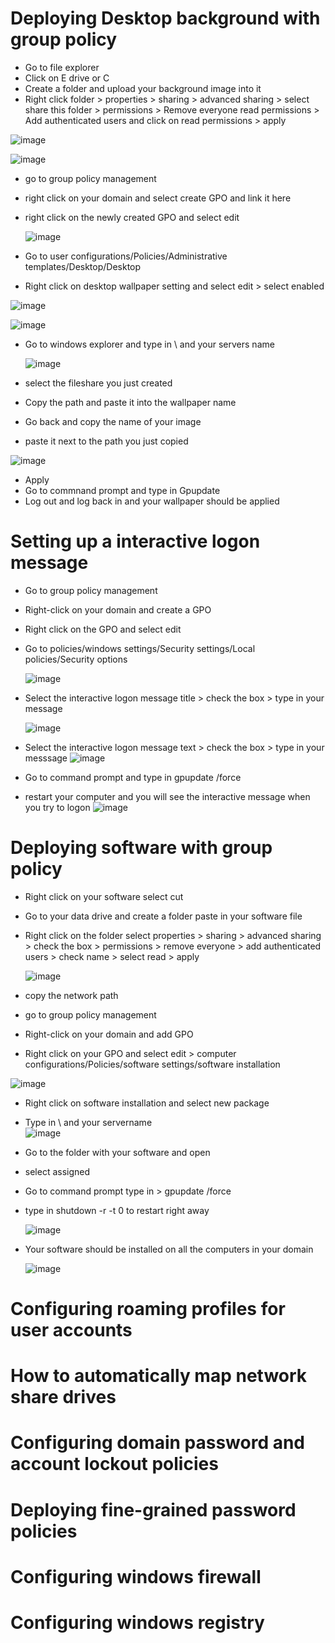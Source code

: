 # Deploying Desktop background with group policy

- Go to file explorer
- Click on E drive or C
- Create a folder and upload your background image into it
- Right click folder > properties > sharing > advanced sharing > select share this folder > permissions > Remove everyone read permissions > Add authenticated users and click on read 
 permissions > apply

![image](https://github.com/ali0999109/CreatingGroupPolicy/assets/145396907/0fcb649f-8536-4579-8373-7de4486c13c4)

  ![image](https://github.com/ali0999109/CreatingGroupPolicy/assets/145396907/e483358f-fe6f-490e-8da8-57971d3bce26)


- go to group policy management
- right click on your domain and select create GPO and link it here
- right click on the newly created GPO and select edit
  
  ![image](https://github.com/ali0999109/CreatingGroupPolicy/assets/145396907/759e84ed-2218-4739-b1d3-777fd5093118)

  



- Go to user configurations/Policies/Administrative templates/Desktop/Desktop
- Right click on desktop wallpaper setting and select edit > select enabled

 ![image](https://github.com/ali0999109/CreatingGroupPolicy/assets/145396907/54d12775-ecfe-4036-a00f-02dfc529dc0e)

 ![image](https://github.com/ali0999109/CreatingGroupPolicy/assets/145396907/3f4bb25e-83fe-48b3-89e6-b375c7d24f02)


- Go to windows explorer and type in \\ and your servers name

  ![image](https://github.com/ali0999109/CreatingGroupPolicy/assets/145396907/7ff49f30-86e8-476a-8f56-0123337bd151)

- select the fileshare you just created
- Copy the path and paste it into the wallpaper name
- Go back and copy the name of your image
- paste it next to the path you just copied

 ![image](https://github.com/ali0999109/CreatingGroupPolicy/assets/145396907/62d32231-69d1-48ae-9f1f-0c2f11217e60)

- Apply
- Go to commnand prompt and type in Gpupdate
- Log out and log back in and your wallpaper should be applied




# Setting up a interactive logon message

- Go to group policy management
- Right-click on your domain and create a GPO
- Right click on the GPO and select edit
- Go to policies/windows settings/Security settings/Local policies/Security options
  
  ![image](https://github.com/ali0999109/CreatingGroupPolicy/assets/145396907/87992bb6-a10e-4400-aad4-b489d08fc905)
 
- Select the interactive logon message title > check the box > type in your message
  
  ![image](https://github.com/ali0999109/CreatingGroupPolicy/assets/145396907/37c4f367-dee7-476c-8e69-0cd3883b5100)

- Select the interactive logon message text > check the box > type in your messsage
  ![image](https://github.com/ali0999109/CreatingGroupPolicy/assets/145396907/aba87c5a-865b-4cab-84f3-e70f3b0573fa)

- Go to command prompt and type in gpupdate /force
- restart your computer and you will see the interactive message when you try to logon
  ![image](https://github.com/ali0999109/CreatingGroupPolicy/assets/145396907/149fd976-d399-42ef-9adf-b8a1b1cb58fa)

  















# Deploying software with group policy
- Right click on your software select cut
- Go to your data drive and create a folder paste in your software file
- Right click on the folder select properties > sharing > advanced sharing > check the box > permissions > remove everyone > add authenticated users > check name > select read > apply
  
  ![image](https://github.com/ali0999109/CreatingGroupPolicy/assets/145396907/0579312a-c5fc-4494-8223-a491cced82e9)
 
- copy the network path
- go to group policy management
- Right-click on your domain and add GPO
- Right click on your GPO and select edit > computer configurations/Policies/software settings/software installation
  
 ![image](https://github.com/ali0999109/CreatingGroupPolicy/assets/145396907/9781a932-b748-416a-a3b9-50c691d0a675)

- Right click on software installation and select new package
- Type in \\ and your servername \
   ![image](https://github.com/ali0999109/CreatingGroupPolicy/assets/145396907/b5422f41-de4e-408d-a038-9ee6260a46cb)

- Go to the folder with your software and open
- select assigned
- Go to command prompt type in > gpupdate /force
- type in shutdown -r -t 0 to restart right away

  ![image](https://github.com/ali0999109/CreatingGroupPolicy/assets/145396907/be363f94-a107-4e22-8c84-2a9146113e1a)


- Your software should be installed on all the computers in your domain
  
  ![image](https://github.com/ali0999109/CreatingGroupPolicy/assets/145396907/fc16c559-9ad6-4286-b48b-591cef283255)


  



  









# Configuring roaming profiles for user accounts







# How to automatically map network share drives 






# Configuring domain password and account lockout policies











# Deploying fine-grained password policies





# Configuring windows firewall 









# Configuring windows registry





  















